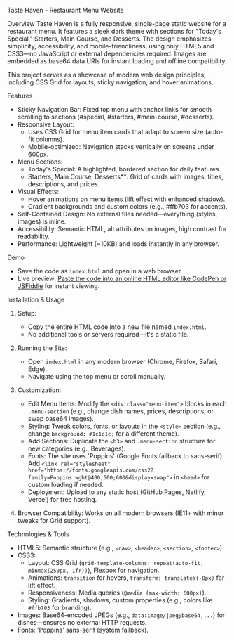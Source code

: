  Taste Haven - Restaurant Menu Website

Overview
Taste Haven is a fully responsive, single-page static website for a restaurant menu. It features a sleek dark theme with sections for "Today's Special," Starters, Main Course, and Desserts. The design emphasizes simplicity, accessibility, and mobile-friendliness, using only HTML5 and CSS3—no JavaScript or external dependencies required. Images are embedded as base64 data URIs for instant loading and offline compatibility.

This project serves as a showcase of modern web design principles, including CSS Grid for layouts, sticky navigation, and hover animations.

Features
- Sticky Navigation Bar: Fixed top menu with anchor links for smooth scrolling to sections (#special, #starters, #main-course, #desserts).
- Responsive Layout: 
  - Uses CSS Grid for menu item cards that adapt to screen size (auto-fit columns).
  - Mobile-optimized: Navigation stacks vertically on screens under 600px.
- Menu Sections:
  - Today's Special: A highlighted, bordered section for daily features.
  - Starters, Main Course, Desserts**: Grid of cards with images, titles, descriptions, and prices.
- Visual Effects:
  - Hover animations on menu items (lift effect with enhanced shadow).
  - Gradient backgrounds and custom colors (e.g., #ffb703 for accents).
- Self-Contained Design: No external files needed—everything (styles, images) is inline.
- Accessibility: Semantic HTML, alt attributes on images, high contrast for readability.
- Performance: Lightweight (~10KB) and loads instantly in any browser.

Demo
- Save the code as `index.html` and open in a web browser.
- Live preview: [Paste the code into an online HTML editor like CodePen or JSFiddle](https://codepen.io/pen/) for instant viewing.

Installation & Usage
1. Setup:
   - Copy the entire HTML code into a new file named `index.html`.
   - No additional tools or servers required—it's a static file.

2. Running the Site:
   - Open `index.html` in any modern browser (Chrome, Firefox, Safari, Edge).
   - Navigate using the top menu or scroll manually.

3. Customization:
   - Edit Menu Items: Modify the `<div class="menu-item">` blocks in each `.menu-section` (e.g., change dish names, prices, descriptions, or swap base64 images).
   - Styling: Tweak colors, fonts, or layouts in the `<style>` section (e.g., change `background: #1c1c1c;` for a different theme).
   - Add Sections: Duplicate the `<h3>` and `.menu-section` structure for new categories (e.g., Beverages).
   - Fonts: The site uses 'Poppins' (Google Fonts fallback to sans-serif). Add `<link rel="stylesheet" href="https://fonts.googleapis.com/css2?family=Poppins:wght@400;500;600&display=swap">` in `<head>` for custom loading if needed.
   - Deployment: Upload to any static host (GitHub Pages, Netlify, Vercel) for free hosting.

4. Browser Compatibility: Works on all modern browsers (IE11+ with minor tweaks for Grid support).


Technologies & Tools
- HTML5: Semantic structure (e.g., `<nav>`, `<header>`, `<section>`, `<footer>`).
- CSS3:
  - Layout: CSS Grid (`grid-template-columns: repeat(auto-fit, minmax(250px, 1fr))`), Flexbox for navigation.
  - Animations: `transition` for hovers, `transform: translateY(-8px)` for lift effect.
  - Responsiveness: Media queries (`@media (max-width: 600px)`).
  - Styling: Gradients, shadows, custom properties (e.g., colors like `#ffb703` for branding).
- Images: Base64-encoded JPEGs (e.g., `data:image/jpeg;base64,...`) for dishes—ensures no external HTTP requests.
- Fonts: 'Poppins' sans-serif (system fallback).
